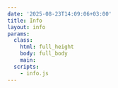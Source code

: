 ```yaml
---
date: '2025-08-23T14:09:06+03:00'
title: Info
layout: info
params:
  class:
    html: full_height
    body: full_body
    main:
  scripts:
    - info.js
---
```

